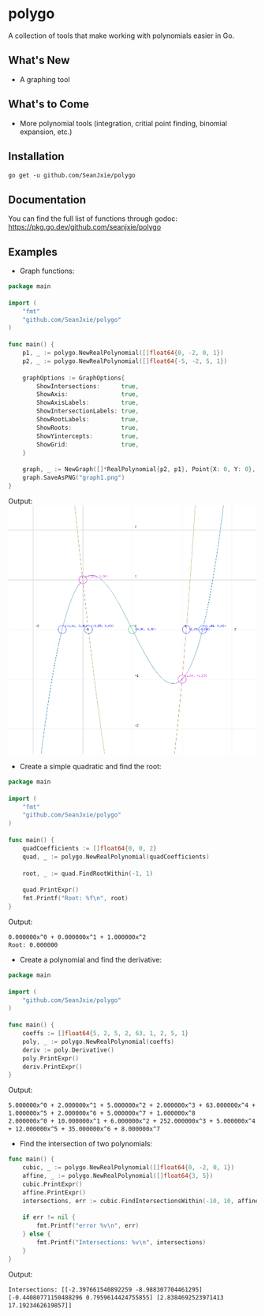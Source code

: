 # polygo
A collection of tools that make working with polynomials easier in Go.

## What's New
- A graphing tool

## What's to Come
- More polynomial tools (integration, critial point finding, binomial expansion, etc.)

## Installation
```
go get -u github.com/SeanJxie/polygo
```

## Documentation
You can find the full list of functions through godoc: https://pkg.go.dev/github.com/seanjxie/polygo

## Examples
- Graph functions:
```go
package main

import (
	"fmt"
	"github.com/SeanJxie/polygo"
)

func main() {
	p1, _ := polygo.NewRealPolynomial([]float64{0, -2, 0, 1})
	p2, _ := polygo.NewRealPolynomial([]float64{-5, -2, 5, 1})

	graphOptions := GraphOptions{
		ShowIntersections:      true,
		ShowAxis:               true,
		ShowAxisLabels:         true,
		ShowIntersectionLabels: true,
		ShowRootLabels:         true,
		ShowRoots:              true,
		ShowYintercepts:        true,
		ShowGrid:               true,
	}

	graph, _ := NewGraph([]*RealPolynomial{p2, p1}, Point{X: 0, Y: 0}, 1000, 1000, 5, 5, 0.01, 1.0, &graphOptions)
	graph.SaveAsPNG("graph1.png")
}
```
Output:
![graph1.png](https://github.com/SeanJxie/polygo/blob/main/graph_samples/graph1.png)

- Create a simple quadratic and find the root:
```go
package main

import (
	"fmt"
	"github.com/SeanJxie/polygo"
)

func main() {
	quadCoefficients := []float64{0, 0, 2}
	quad, _ := polygo.NewRealPolynomial(quadCoefficients)

	root, _ := quad.FindRootWithin(-1, 1)
	
	quad.PrintExpr()
	fmt.Printf("Root: %f\n", root) 
}
```
Output:
```
0.000000x^0 + 0.000000x^1 + 1.000000x^2
Root: 0.000000
```

- Create a polynomial and find the derivative:
```go
package main

import (
	"github.com/SeanJxie/polygo"
)

func main() {
	coeffs := []float64{5, 2, 5, 2, 63, 1, 2, 5, 1}
	poly, _ := polygo.NewRealPolynomial(coeffs)
	deriv := poly.Derivative()
	poly.PrintExpr()
	deriv.PrintExpr()
}
```
Output:
```
5.000000x^0 + 2.000000x^1 + 5.000000x^2 + 2.000000x^3 + 63.000000x^4 + 1.000000x^5 + 2.000000x^6 + 5.000000x^7 + 1.000000x^8
2.000000x^0 + 10.000000x^1 + 6.000000x^2 + 252.000000x^3 + 5.000000x^4 + 12.000000x^5 + 35.000000x^6 + 8.000000x^7
```

- Find the intersection of two polynomials:

```go
func main() {
	cubic, _ := polygo.NewRealPolynomial([]float64{0, -2, 0, 1})
	affine, _ := polygo.NewRealPolynomial([]float64{3, 5})
	cubic.PrintExpr()
	affine.PrintExpr()
	intersections, err := cubic.FindIntersectionsWithin(-10, 10, affine)

	if err != nil {
		fmt.Printf("error %v\n", err)
	} else {
		fmt.Printf("Intersections: %v\n", intersections) 
	}
}
```
Output:
```
Intersections: [[-2.397661540892259 -8.988307704461295] [-0.44080771150488296 0.7959614424755855] [2.8384692523971413 17.1923462619857]]
```
